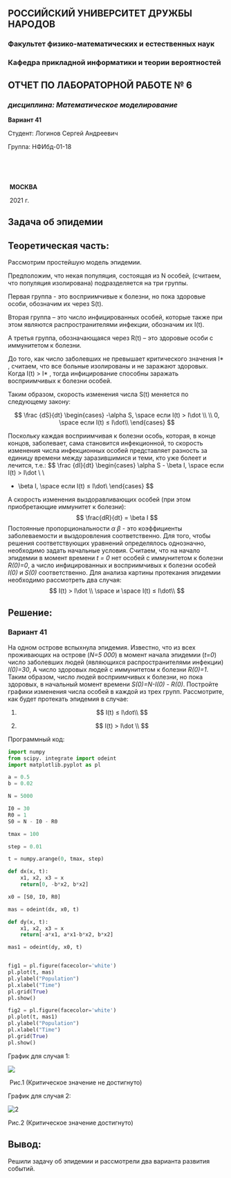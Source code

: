 ## **РОССИЙСКИЙ УНИВЕРСИТЕТ ДРУЖБЫ НАРОДОВ**

### **Факультет физико-математических и естественных наук**

### **Кафедра прикладной информатики и теории вероятностей**



















## **ОТЧЕТ ПО ЛАБОРАТОРНОЙ РАБОТЕ № 6**

###  *дисциплина: Математическое моделирование*

**Вариант 41**

















Студент:	Логинов Сергей Андреевич

Группа:	  НФИбд-01-18 



​													



​														

​																		 	**МОСКВА**

​															    				2021 г.







## Задача об эпидемии



## Теоретическая часть:

Рассмотрим простейшую модель эпидемии. 

Предположим, что некая популяция, состоящая из N особей, (считаем, что популяция изолирована) подразделяется на три группы. 

Первая группа - это восприимчивые к болезни, но пока здоровые особи, обозначим их через S(t). 

Вторая группа – это число инфицированных особей, которые также при этом являются распространителями инфекции, обозначим их I(t). 

А третья группа, обозначающаяся через R(t) – это здоровые особи с иммунитетом к болезни. 

До того, как число заболевших не превышает критического значения I*  , считаем, что все больные изолированы и не заражают здоровых. Когда I(t) >  I* , тогда инфицирование способны заражать восприимчивых к болезни особей. 

Таким образом, скорость изменения числа S(t) меняется по следующему закону:


$$
\frac {dS}{dt}
\begin{cases} -\alpha S, \space если I(t) > I\dot \\ 
\\
0, \space  если I(t) ≤  I\dot\\  \end{cases}
$$


Поскольку каждая восприимчивая к болезни особь, которая, в конце концов, заболевает, сама становится инфекционной, то скорость изменения числа инфекционных особей представляет разность за единицу времени между заразившимися и теми, кто уже болеет и лечится, т.е.:
$$
\frac {dI}{dt}
\begin{cases} \alpha S - \beta I, \space если I(t) > I\dot \\ 
\\
- \beta I, \space  если I(t) ≤  I\dot\\  \end{cases}
$$


А скорость изменения выздоравливающих особей (при этом приобретающие иммунитет к болезни):
$$
\frac{dR}{dt} = \beta I
$$
Постоянные пропорциональности  *α* *β* - это коэффициенты заболеваемости и выздоровления соответственно. Для того, чтобы решения соответствующих уравнений определялось однозначно, необходимо задать начальные условия. Считаем, что на начало эпидемии в момент времени *t = 0* нет особей с иммунитетом к болезни *R(0)=0*, а число инфицированных и восприимчивых к болезни особей *I(0)* и *S(0)* соответственно. Для анализа картины протекания эпидемии необходимо рассмотреть два случая:
$$
I(t) > I\dot \\ \space и  \space I(t) ≤  I\dot\\
$$

## Решение:



### Вариант 41

На одном острове вспыхнула эпидемия. Известно, что из всех проживающих на острове (*N=5 000*) в момент начала эпидемии (*t=0*) число заболевших людей (являющихся распространителями инфекции) *I(0)=30*, А число здоровых людей с иммунитетом к болезни *R(0)=1*. Таким образом, число людей восприимчивых к болезни, но пока здоровых, в начальный момент времени *S(0)=N-I(0) - R(0)*. Постройте графики изменения числа особей в каждой из трех групп. Рассмотрите, как будет протекать эпидемия в случае:



1. $$
   I(t) ≤  I\dot\\
   $$

2. $$
   I(t) > I\dot \\
   $$



Программный код:

```python
import numpy
from scipy. integrate import odeint
import matplotlib.pyplot as pl

a = 0.5
b = 0.02

N = 5000

I0 = 30
R0 = 1
S0 = N - I0 - R0

tmax = 100

step = 0.01

t = numpy.arange(0, tmax, step)

def dx(x, t):
    x1, x2, x3 = x
    return[0, -b*x2, b*x2]

x0 = [S0, I0, R0]

mas = odeint(dx, x0, t)

def dy(x, t):
    x1, x2, x3 = x
    return[-a*x1, a*x1-b*x2, b*x2]

mas1 = odeint(dy, x0, t)


fig1 = pl.figure(facecolor='white')
pl.plot(t, mas)
pl.ylabel("Population")
pl.xlabel("Time")
pl.grid(True)
pl.show()

fig2 = pl.figure(facecolor='white')
pl.plot(t, mas1)
pl.ylabel("Population")
pl.xlabel("Time")
pl.grid(True)
pl.show()
```



График для случая 1:

![](C:\Users\itsok\work\2020-2021\MatModel\laboratory\lab6\graph\1.png)

​	Рис.1 (Критическое значение не достигнуто)



График для случая 2:

![2](C:\Users\itsok\work\2020-2021\MatModel\laboratory\lab6\graph\2.png)

Рис.2 (Критическое значение достигнуто)



## Вывод:

Решили задачу об эпидемии и рассмотрели два варианта развития событий.